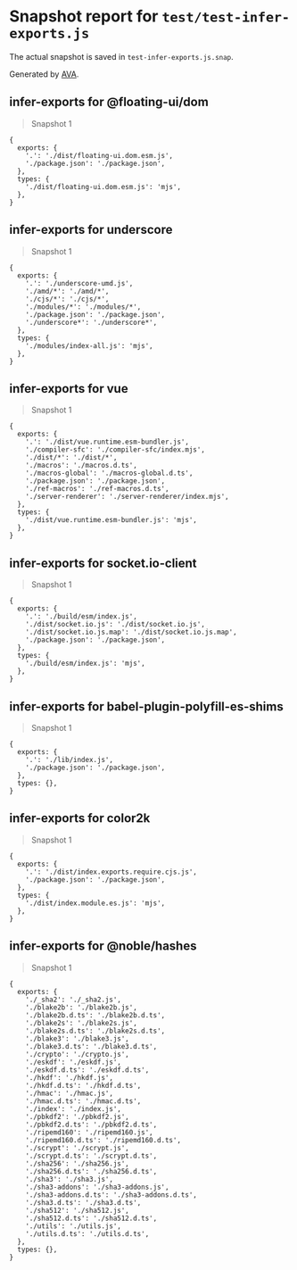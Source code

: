 # Snapshot report for `test/test-infer-exports.js`

The actual snapshot is saved in `test-infer-exports.js.snap`.

Generated by [AVA](https://avajs.dev).

## infer-exports for @floating-ui/dom

> Snapshot 1

    {
      exports: {
        '.': './dist/floating-ui.dom.esm.js',
        './package.json': './package.json',
      },
      types: {
        './dist/floating-ui.dom.esm.js': 'mjs',
      },
    }

## infer-exports for underscore

> Snapshot 1

    {
      exports: {
        '.': './underscore-umd.js',
        './amd/*': './amd/*',
        './cjs/*': './cjs/*',
        './modules/*': './modules/*',
        './package.json': './package.json',
        './underscore*': './underscore*',
      },
      types: {
        './modules/index-all.js': 'mjs',
      },
    }

## infer-exports for vue

> Snapshot 1

    {
      exports: {
        '.': './dist/vue.runtime.esm-bundler.js',
        './compiler-sfc': './compiler-sfc/index.mjs',
        './dist/*': './dist/*',
        './macros': './macros.d.ts',
        './macros-global': './macros-global.d.ts',
        './package.json': './package.json',
        './ref-macros': './ref-macros.d.ts',
        './server-renderer': './server-renderer/index.mjs',
      },
      types: {
        './dist/vue.runtime.esm-bundler.js': 'mjs',
      },
    }

## infer-exports for socket.io-client

> Snapshot 1

    {
      exports: {
        '.': './build/esm/index.js',
        './dist/socket.io.js': './dist/socket.io.js',
        './dist/socket.io.js.map': './dist/socket.io.js.map',
        './package.json': './package.json',
      },
      types: {
        './build/esm/index.js': 'mjs',
      },
    }

## infer-exports for babel-plugin-polyfill-es-shims

> Snapshot 1

    {
      exports: {
        '.': './lib/index.js',
        './package.json': './package.json',
      },
      types: {},
    }

## infer-exports for color2k

> Snapshot 1

    {
      exports: {
        '.': './dist/index.exports.require.cjs.js',
        './package.json': './package.json',
      },
      types: {
        './dist/index.module.es.js': 'mjs',
      },
    }

## infer-exports for @noble/hashes

> Snapshot 1

    {
      exports: {
        './_sha2': './_sha2.js',
        './blake2b': './blake2b.js',
        './blake2b.d.ts': './blake2b.d.ts',
        './blake2s': './blake2s.js',
        './blake2s.d.ts': './blake2s.d.ts',
        './blake3': './blake3.js',
        './blake3.d.ts': './blake3.d.ts',
        './crypto': './crypto.js',
        './eskdf': './eskdf.js',
        './eskdf.d.ts': './eskdf.d.ts',
        './hkdf': './hkdf.js',
        './hkdf.d.ts': './hkdf.d.ts',
        './hmac': './hmac.js',
        './hmac.d.ts': './hmac.d.ts',
        './index': './index.js',
        './pbkdf2': './pbkdf2.js',
        './pbkdf2.d.ts': './pbkdf2.d.ts',
        './ripemd160': './ripemd160.js',
        './ripemd160.d.ts': './ripemd160.d.ts',
        './scrypt': './scrypt.js',
        './scrypt.d.ts': './scrypt.d.ts',
        './sha256': './sha256.js',
        './sha256.d.ts': './sha256.d.ts',
        './sha3': './sha3.js',
        './sha3-addons': './sha3-addons.js',
        './sha3-addons.d.ts': './sha3-addons.d.ts',
        './sha3.d.ts': './sha3.d.ts',
        './sha512': './sha512.js',
        './sha512.d.ts': './sha512.d.ts',
        './utils': './utils.js',
        './utils.d.ts': './utils.d.ts',
      },
      types: {},
    }
